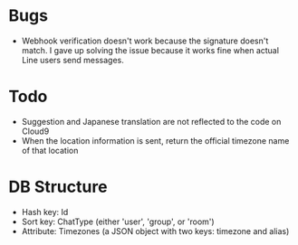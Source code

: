 # Bugs

- Webhook verification doesn't work because the signature doesn't match. I gave up solving the issue because it works fine when actual Line users send messages.

# Todo

- Suggestion and Japanese translation are not reflected to the code on Cloud9
- When the location information is sent, return the official timezone name of that location

# DB Structure

- Hash key: Id
- Sort key: ChatType (either 'user', 'group', or 'room')
- Attribute: Timezones (a JSON object with two keys: timezone and alias)